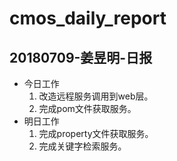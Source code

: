 # cmos_daily_report

## 20180709-姜昱明-日报
- 今日工作
    1. 改造远程服务调用到web层。
    2. 完成pom文件获取服务。
- 明日工作
    1. 完成property文件获取服务。
    2. 完成关键字检索服务。
